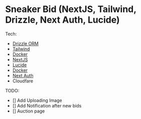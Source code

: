 # Sneaker Bid (NextJS, Tailwind, Drizzle, Next Auth, Lucide)

Tech:

- [Drizzle ORM](https://orm.drizzle.team/kit-docs/overview)
- [Tailwind](https://tailwindcss.com/docs/font-weight#setting-the-font-weight)
- [Docker](https://www.docker.com/blog/how-to-use-the-postgres-docker-official-image/)
- [NextJS](https://nextjs.org/docs/getting-started/installation)
- [Lucide](https://lucide.dev/guide/packages/lucide-react)
- [Docker](https://docs.docker.com/desktop/install/mac-install/)
- [Next Auth](https://next-auth.js.org/providers/google)
- Cloudfare



TODO: 
- [] Add Uploading Image
- [] Add Notification after new bids
- [] Auction page
